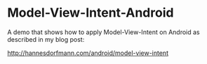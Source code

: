 # Model-View-Intent-Android
A demo that shows how to apply Model-View-Intent on Android as described in my blog post:

http://hannesdorfmann.com/android/model-view-intent

